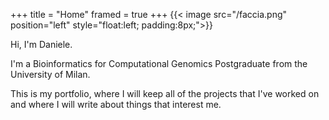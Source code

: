 +++
title = "Home"
framed = true
+++
{{< image src="/faccia.png" position="left" style="float:left; padding:8px;">}}


Hi, I'm Daniele.

I'm a Bioinformatics for Computational Genomics Postgraduate from the University of Milan.

This is my portfolio, where I will keep all of the projects that I've worked on and where I will write about things that interest me.

